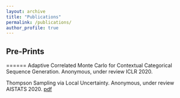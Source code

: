 ```yaml
---
layout: archive
title: "Publications"
permalink: /publications/
author_profile: true
---
```


## Pre-Prints
======
Adaptive Correlated Monte Carlo for Contextual Categorical Sequence Generation.
Anonymous, under review ICLR 2020.

Thompson Sampling via Local Uncertainty.
Anonymous, under review AISTATS 2020. [pdf](https://arxiv.org/abs/1910.13673)
